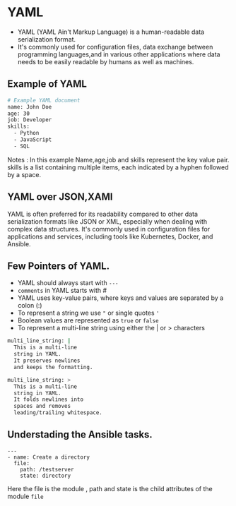 # YAML
- YAML (YAML Ain't Markup Language) is a human-readable data serialization format. 
- It's commonly used for configuration files, data exchange between programming languages,and in various other applications
where data needs to be easily readable by humans as well as machines.

## Example of YAML
```bash
# Example YAML document
name: John Doe
age: 30
job: Developer
skills:
  - Python
  - JavaScript
  - SQL
```
Notes : In this example Name,age,job and skills represent the key value pair.
skills is a list containing multiple items, each indicated by a hyphen followed by a space.

## YAML over JSON,XAMl
YAML is often preferred for its readability compared to other data serialization formats like JSON or XML, especially when dealing with complex data structures. 
It's commonly used in configuration files for applications and services, including tools like Kubernetes, Docker, and Ansible.


## Few Pointers of YAML.
- YAML should always start with ```---```
- ```comments``` in YAML starts with #
- YAML uses key-value pairs, where keys and values are separated by a colon (:)
- To represent a string we use ```"``` or single quotes ```'```
- Boolean values are represented as ``true`` or ``false``
- To represent a multi-line string using either the | or > characters
```bash
multi_line_string: |
  This is a multi-line
  string in YAML.
  It preserves newlines
  and keeps the formatting.
```
```bash
multi_line_string: >
  This is a multi-line
  string in YAML.
  It folds newlines into
  spaces and removes
  leading/trailing whitespace.
```


## Understading the Ansible tasks.
```
---
- name: Create a directory
  file:
    path: /testserver
    state: directory
```
Here the file is the module , path and state is the child attributes of the module ```file```




